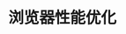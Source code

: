 <!--
 * @Author: xinxu
 * @Date: 2023-01-04 14:55:37
 * @LastEditors: xinxu
 * @LastEditTime: 2023-01-04 14:55:48
 * @FilePath: /azzlzzxz.github.io/docs/base/browser/performance.md
-->

# 浏览器性能优化
